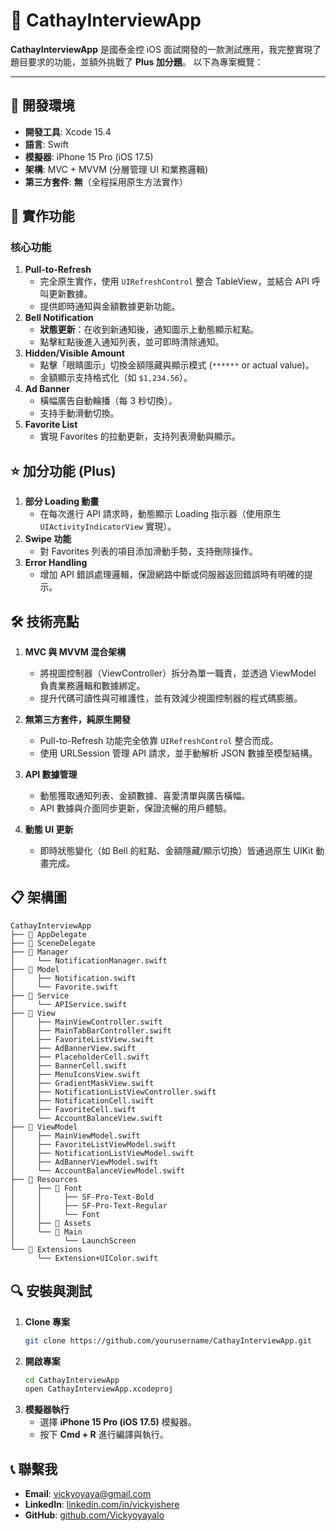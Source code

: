 # 📱 CathayInterviewApp

**CathayInterviewApp** 是國泰金控 iOS 面試開發的一款測試應用，我完整實現了題目要求的功能，並額外挑戰了 **Plus 加分題**。
以下為專案概覽：

---

## 🔧 **開發環境**
- **開發工具**: Xcode 15.4
- **語言**: Swift
- **模擬器**: iPhone 15 Pro (iOS 17.5)
- **架構**: MVC + MVVM (分層管理 UI 和業務邏輯)
- **第三方套件**: **無**（全程採用原生方法實作）



## 🚀 **實作功能**
### 核心功能
1. **Pull-to-Refresh**
   - 完全原生實作，使用 `UIRefreshControl` 整合 TableView，並結合 API 呼叫更新數據。
   - 提供即時通知與金額數據更新功能。
2. **Bell Notification**
   - **狀態更新**：在收到新通知後，通知圖示上動態顯示紅點。
   - 點擊紅點後進入通知列表，並可即時清除通知。
3. **Hidden/Visible Amount**
   - 點擊「眼睛圖示」切換金額隱藏與顯示模式 (`******` or actual value)。
   - 金額顯示支持格式化（如 `$1,234.56`）。
4. **Ad Banner**
   - 橫幅廣告自動輪播（每 3 秒切換）。
   - 支持手動滑動切換。
5. **Favorite List**
   - 實現 Favorites 的拉動更新，支持列表滑動與顯示。



## ⭐ **加分功能 (Plus)**
1. **部分 Loading 動畫**
   - 在每次進行 API 請求時，動態顯示 Loading 指示器（使用原生 `UIActivityIndicatorView` 實現）。
2. **Swipe 功能**
   - 對 Favorites 列表的項目添加滑動手勢，支持刪除操作。
3. **Error Handling**
   - 增加 API 錯誤處理邏輯，保證網路中斷或伺服器返回錯誤時有明確的提示。



## 🛠️ **技術亮點**
1. **MVC 與 MVVM 混合架構**
   - 將視圖控制器（ViewController）拆分為單一職責，並透過 ViewModel 負責業務邏輯和數據綁定。
   - 提升代碼可讀性與可維護性，並有效減少視圖控制器的程式碼膨脹。
   
2. **無第三方套件，純原生開發**
   - Pull-to-Refresh 功能完全依靠 `UIRefreshControl` 整合而成。
   - 使用 URLSession 管理 API 請求，並手動解析 JSON 數據至模型結構。

3. **API 數據管理**
   - 動態獲取通知列表、金額數據、喜愛清單與廣告橫幅。
   - API 數據與介面同步更新，保證流暢的用戶體驗。

4. **動態 UI 更新**
   - 即時狀態變化（如 Bell 的紅點、金額隱藏/顯示切換）皆通過原生 UIKit 動畫完成。



## 📋 **架構圖**
```
CathayInterviewApp
├── 📁 AppDelegate
├── 📁 SceneDelegate
├── 📁 Manager
│     └── NotificationManager.swift
├── 📁 Model
│     ├── Notification.swift
│     └── Favorite.swift
├── 📁 Service
│     └── APIService.swift
├── 📁 View
│     ├── MainViewController.swift
│     ├── MainTabBarController.swift
│     ├── FavoriteListView.swift
│     ├── AdBannerView.swift
│     ├── PlaceholderCell.swift
│     ├── BannerCell.swift
│     ├── MenuIconsView.swift
│     ├── GradientMaskView.swift
│     ├── NotificationListViewController.swift
│     ├── NotificationCell.swift
│     ├── FavoriteCell.swift
│     └── AccountBalanceView.swift
├── 📁 ViewModel
│     ├── MainViewModel.swift
│     ├── FavoriteListViewModel.swift
│     ├── NotificationListViewModel.swift
│     ├── AdBannerViewModel.swift
│     └── AccountBalanceViewModel.swift
├── 📁 Resources
│     ├── 📁 Font
│     │     ├── SF-Pro-Text-Bold
│     │     ├── SF-Pro-Text-Regular
│     │     └── Font
│     ├── 📁 Assets
│     └── 📁 Main
│           └── LaunchScreen
└── 📁 Extensions
      └── Extension+UIColor.swift
```



## 🔍 **安裝與測試**
1. **Clone 專案**
   ```bash
   git clone https://github.com/yourusername/CathayInterviewApp.git
   ```
2. **開啟專案**
   ```bash
   cd CathayInterviewApp
   open CathayInterviewApp.xcodeproj
   ```
3. **模擬器執行**
   - 選擇 **iPhone 15 Pro (iOS 17.5)** 模擬器。
   - 按下 **Cmd + R** 進行編譯與執行。



## 📞 **聯繫我**
- **Email**: vickyoyaya@gmail.com
- **LinkedIn**: [linkedin.com/in/vickyishere](https://www.linkedin.com/in/vickyishere/)
- **GitHub**: [github.com/Vickyoyayalo]((https://github.com/Vickyoyayalo))


